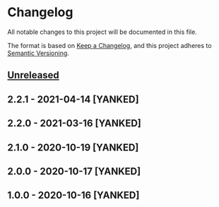 # Changelog
All notable changes to this project will be documented in this file.

The format is based on [Keep a Changelog](https://keepachangelog.com/en/1.0.0/),
and this project adheres to [Semantic Versioning](https://semver.org/spec/v2.0.0.html).

## [Unreleased]

## 2.2.1 - 2021-04-14 [YANKED]

## 2.2.0 - 2021-03-16 [YANKED]

## 2.1.0 - 2020-10-19 [YANKED]

## 2.0.0 - 2020-10-17 [YANKED]

## 1.0.0 - 2020-10-16 [YANKED]
[Unreleased]: https://github.com/geut/network-setup/compare/v2.2.1...HEAD
